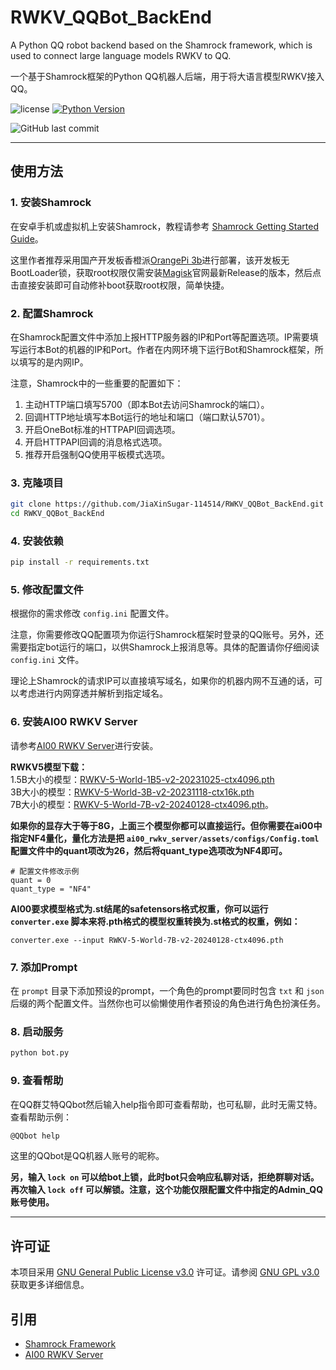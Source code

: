 # RWKV_QQBot_BackEnd
 A Python QQ robot backend based on the Shamrock framework, which is used to connect large language models RWKV to QQ.
 
 一个基于Shamrock框架的Python QQ机器人后端，用于将大语言模型RWKV接入QQ。

![license](https://shields.io/badge/license-GNU%20General%20Public%20License%20v3.0-green)
[![Python Version](https://img.shields.io/badge/Python-3.10+-blue)](https://www.python.org/downloads/release)

![GitHub last commit](https://img.shields.io/github/last-commit/yuunnn-w/RWKV_QQBot_BackEnd)

***

## 使用方法

### 1. 安装Shamrock

在安卓手机或虚拟机上安装Shamrock，教程请参考 [Shamrock Getting Started Guide](https://yuyue-amatsuki.github.io/OpenShamrock/guide/getting-started.html)。

这里作者推荐采用国产开发板香橙派[OrangePi 3b](http://www.orangepi.cn/html/hardWare/computerAndMicrocontrollers/details/Orange-Pi-3B.html)进行部署，该开发板无BootLoader锁，获取root权限仅需安装[Magisk](https://github.com/topjohnwu/Magisk/releases)官网最新Release的版本，然后点击直接安装即可自动修补boot获取root权限，简单快捷。

### 2. 配置Shamrock

在Shamrock配置文件中添加上报HTTP服务器的IP和Port等配置选项。IP需要填写运行本Bot的机器的IP和Port。作者在内网环境下运行Bot和Shamrock框架，所以填写的是内网IP。

注意，Shamrock中的一些重要的配置如下：
1. 主动HTTP端口填写5700（即本Bot去访问Shamrock的端口）。
2. 回调HTTP地址填写本Bot运行的地址和端口（端口默认5701）。
3. 开启OneBot标准的HTTPAPI回调选项。
4. 开启HTTPAPI回调的消息格式选项。
5. 推荐开启强制QQ使用平板模式选项。


### 3. 克隆项目

```bash
git clone https://github.com/JiaXinSugar-114514/RWKV_QQBot_BackEnd.git
cd RWKV_QQBot_BackEnd
```

### 4. 安装依赖

```bash
pip install -r requirements.txt
```

### 5. 修改配置文件

根据你的需求修改 `config.ini` 配置文件。

注意，你需要修改QQ配置项为你运行Shamrock框架时登录的QQ账号。另外，还需要指定bot运行的端口，以供Shamrock上报消息等。具体的配置请你仔细阅读 `config.ini` 文件。

理论上Shamrock的请求IP可以直接填写域名，如果你的机器内网不互通的话，可以考虑进行内网穿透并解析到指定域名。

### 6. 安装AI00 RWKV Server

请参考[AI00 RWKV Server](https://github.com/cgisky1980/ai00_rwkv_server)进行安装。

**RWKV5模型下载：**  
1.5B大小的模型：[RWKV-5-World-1B5-v2-20231025-ctx4096.pth](https://huggingface.co/BlinkDL/rwkv-5-world/blob/main/RWKV-5-World-1B5-v2-20231025-ctx4096.pth)  
3B大小的模型：[RWKV-5-World-3B-v2-20231118-ctx16k.pth](https://huggingface.co/BlinkDL/rwkv-5-world/resolve/main/RWKV-5-World-3B-v2-20231118-ctx16k.pth?download=true)     
7B大小的模型：[RWKV-5-World-7B-v2-20240128-ctx4096.pth](https://huggingface.co/BlinkDL/rwkv-5-world/resolve/main/RWKV-5-World-7B-v2-20240128-ctx4096.pth?download=true)。

**如果你的显存大于等于8G，上面三个模型你都可以直接运行。但你需要在ai00中指定NF4量化，量化方法是把 `ai00_rwkv_server/assets/configs/Config.toml` 配置文件中的quant项改为26，然后将quant_type选项改为NF4即可。**  

```
# 配置文件修改示例
quant = 0
quant_type = "NF4"
```

**AI00要求模型格式为.st结尾的safetensors格式权重，你可以运行 `converter.exe` 脚本来将.pth格式的模型权重转换为.st格式的权重，例如：**
```
converter.exe --input RWKV-5-World-7B-v2-20240128-ctx4096.pth
```

### 7. 添加Prompt

在 `prompt` 目录下添加预设的prompt，一个角色的prompt要同时包含 `txt` 和 `json` 后缀的两个配置文件。当然你也可以偷懒使用作者预设的角色进行角色扮演任务。

### 8. 启动服务

```bash
python bot.py
```
### 9. 查看帮助

在QQ群艾特QQbot然后输入help指令即可查看帮助，也可私聊，此时无需艾特。查看帮助示例：

```bash
@QQbot help
```
这里的QQbot是QQ机器人账号的昵称。

**另，输入 `lock on` 可以给bot上锁，此时bot只会响应私聊对话，拒绝群聊对话。再次输入 `lock off` 可以解锁。注意，这个功能仅限配置文件中指定的Admin_QQ账号使用。**  

***

## 许可证

本项目采用 [GNU General Public License v3.0](LICENSE) 许可证。请参阅 [GNU GPL v3.0](https://www.gnu.org/licenses/gpl-3.0.html) 获取更多详细信息。

## 引用

- [Shamrock Framework](https://yuyue-amatsuki.github.io/OpenShamrock/guide/getting-started.html)
- [AI00 RWKV Server](https://github.com/cgisky1980/ai00_rwkv_server)

